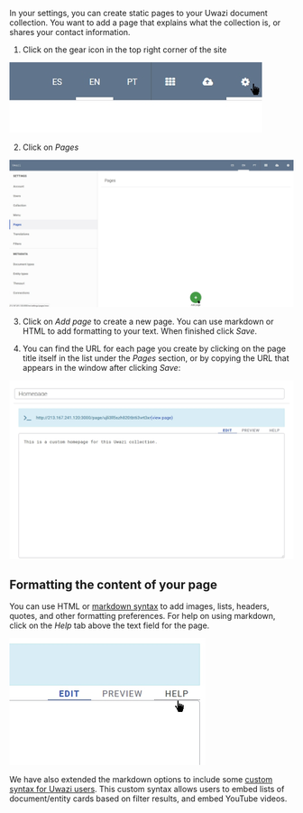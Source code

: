 In your settings, you can create static pages to your Uwazi document collection. You want to add a page that explains what the collection is, or shares your contact information. 

1. Click on the gear icon in the top right corner of the site

![Gear icon](https://raw.githubusercontent.com/huridocs/uwazi-assets/master/wiki/screenshots/settings_link.jpg)

2. Click on _Pages_

![Create pages](https://raw.githubusercontent.com/huridocs/uwazi-assets/master/wiki/screenshots/pages.jpg)

3. Click on _Add page_ to create a new page. You can use markdown or HTML to add formatting to your text. When finished click _Save_.

4. You can find the URL for each page you create by clicking on the page title itself in the list under the _Pages_ section, or by copying the URL that appears in the window after clicking _Save_:

![Find URL](https://raw.githubusercontent.com/huridocs/uwazi-assets/master/wiki/screenshots/pages_link.jpg)

## Formatting the content of your page

You can use HTML or [markdown syntax](https://guides.github.com/features/mastering-markdown/) to add images, lists, headers, quotes, and other formatting preferences. For help on using markdown, click on the _Help_ tab above the text field for the page. 

![markdown help](https://raw.githubusercontent.com/huridocs/uwazi-assets/master/wiki/screenshots/markdown_help.jpg)

We have also extended the markdown options to include some [custom syntax for Uwazi users](https://github.com/huridocs/uwazi/wiki/Custom-Syntax). This custom syntax allows users to embed lists of document/entity cards based on filter results, and embed YouTube videos. 